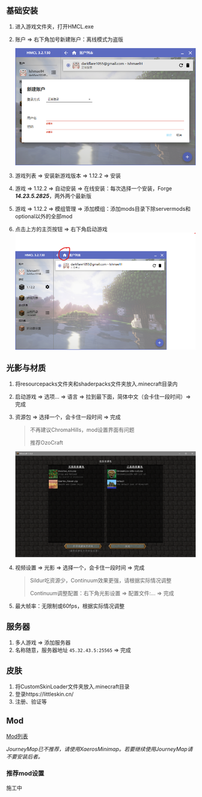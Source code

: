 

## 基础安装

1.  进入游戏文件夹，打开HMCL.exe

2.  账户 => 右下角加号新建账户：离线模式为盗版

    ![image-20191103160823917](assets/image-20191103160823917.png)

3.  游戏列表 => 安装新游戏版本 => 1.12.2 => 安装
4.  游戏 => 1.12.2 => 自动安装 => 在线安装：每次选择一个安装，Forge ***14.23.5.2825***，两外两个最新版
5.  游戏 => 1.12.2 => 模组管理 => 添加模组：添加mods目录下除servermods和optional以外的全部mod
6.  点击上方的主页按钮 => 右下角启动游戏![image-20191103162101556](assets/image-20191103162101556.png)

## 光影与材质

1.  将resourcepacks文件夹和shaderpacks文件夹放入.minecraft目录内

2.  启动游戏 => 选项... => 语言 => 拉到最下面，简体中文（会卡住一段时间）=> 完成

3.  资源包 => 选择一个，会卡住一段时间 => 完成

    >   不再建议ChromaHills，mod设置界面有问题
    >
    >   推荐OzoCraft

    ![image-20191103162845176](assets/image-20191103162845176.png)

1.  视频设置 => 光影 => 选择一个，会卡住一段时间 => 完成

    >   Sildur吃资源少，Continuum效果更强，请根据实际情况调整
    >
    >   Continuum调整配置：右下角光影设置 => 配置文件:... => 完成

2.  最大帧率：无限制或60fps，根据实际情况调整

## 服务器

1.  多人游戏 => 添加服务器
2.  名称随意，服务器地址 `45.32.43.5:25565` => 完成

## 皮肤

1.  将CustomSkinLoader文件夹放入.minecraft目录
2.  登录https://littleskin.cn/
3.  注册、验证等

## Mod

[Mod列表](mods/ModList.md)

*JourneyMap已不推荐，请使用XaerosMinimap。若要继续使用JourneyMap请不要安装后者。*

### 推荐mod设置

施工中
